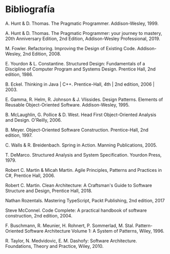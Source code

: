 # Bibliografía

A. Hunt & D. Thomas. <a id="pragmatic">The Pragmatic Programmer.</a> Addison-Wesley, 1999.

A. Hunt & D. Thomas. <a id="pragmatic2">The Pragmatic Programmer: your journey to mastery</a>, 20th Anniversary Edition, 2nd Edition, Addison-Wesley Professional, 2019.

M. Fowler. <a id="refactoring">Refactoring. Improving the Design of Existing Code.</a> Addison-Wesley, 2nd Edition, 2008.

E. Yourdon & L. Constantine. <a id="yourdon">Structured Design: Fundamentals of a Discipline of Computer Program and Systems Design.</a> Prentice Hall, 2nd edition, 1986.

B. Eckel. <a id="eckel">Thinking in Java | C++.</a> Prentice-Hall, 4th | 2nd edition, 2006 | 2003.

E. Gamma, R. Helm, R. Johnson & J. Vlissides. <a id="gamma">Design Patterns. Elements of Reusable Object-Oriented Software.</a> Addison-Wesley, 1995.

B. McLaughlin, G. Pollice & D. West. <a id="headfirst-ooad">Head First Object-Oriented Analysis and Design.</a> O'Reilly, 2006.

B. Meyer. <a id="meyer">Object-Oriented Software Construction.</a> Prentice-Hall, 2nd edition, 1997.

C. Walls & R. Breidenbach. <a id="spring">Spring in Action.</a> Manning Publications, 2005.

T. DeMarco. <a id="demarco">Structured Analysis and System Specification</a>. Yourdon Press, 1979.

Robert C. Martin & Micah Martin. <a id="unclebob">Agile Principles, Patterns and Practices in C#</a>, Prentice Hall, 2006.

Robert C. Martin. <a id="cleanarch">Clean Architecture: A Craftsman's Guide to Software Structure and Design</a>, Prentice Hall, 2018.

Nathan Rozentals. <a id="typescript">Mastering TypeScript</a>, Packt Publishing, 2nd edition, 2017

Steve McConnel. <a id="codecomplete">Code Complete: A practical handbook of software construction</a>, 2nd edition, 2004.

F. Buschmann, R. Meunier, H. Rohnert, P. Sommerlad, M. Stal. <a id="posa">Pattern-Oriented Software Architecture Volume 1: A System of Patterns</a>, Wiley, 1996.

R. Taylor, N. Medvidovic, E. M. Dashofy: <a id="taylor">Software Architecture. Foundations, Theory and Practice</a>, Wiley, 2010.